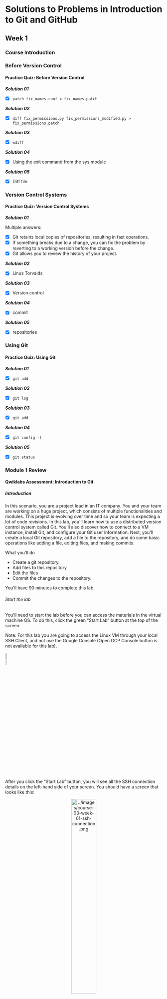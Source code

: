 # Solutions to Problems in Introduction to Git and GitHub

## Week 1

### Course Introduction

### Before Version Control

#### Practice Quiz: Before Version Control

***Solution 01***

- [x] `patch fix_names.conf < fix_names.patch`

***Solution 02***

- [x] `diff fix_permissions.py fix_permissions_modified.py > fix_permissions.patch`

***Solution 03***

- [x] `wdiff`

***Solution 04***

- [x] Using the exit command from the sys module

***Solution 05***

- [x] Diff file

### Version Control Systems

#### Practice Quiz: Version Control Systems

***Solution 01***

Multiple answers:

- [x] Git retains local copies of repositories, resulting in fast operations.
- [x] If something breaks due to a change, you can fix the problem by reverting to a working version before the change.
- [x] Git allows you to review the history of your project.

***Solution 02***

- [x] Linus Torvalds

***Solution 03***

- [x] Version control

***Solution 04***

- [x] commit

***Solution 05***

- [x] repositories

### Using Git

#### Practice Quiz: Using Git

***Solution 01***

- [x] `git add`

***Solution 02***

- [x] `git log`

***Solution 03***

- [x] `git add`

***Solution 04***

- [x] `git config -l`

***Solution 05***

- [x] `git status`

### Module 1 Review

#### Qwiklabs Assessment: Introduction to Git

##### Introduction

In this scenario, you are a project lead in an IT company. You and your team are working on a huge project, which consists of multiple functionalities and modules. This project is evolving over time and so your team is expecting a lot of code revisions. In this lab, you'll learn how to use a distributed version control system called Git. You'll also discover how to connect to a VM instance, install Git, and configure your Git user information. Next, you'll create a local Git repository, add a file to the repository, and do some basic operations like adding a file, editing files, and making commits.

What you'll do

- Create a git repository.
- Add files to this repository
- Edit the files
- Commit the changes to the repository.

You'll have 90 minutes to complete this lab.

###### Start the lab

You'll need to start the lab before you can access the materials in the virtual machine OS. To do this, click the green “Start Lab” button at the top of the screen.

Note: For this lab you are going to access the Linux VM through your local SSH Client, and not use the Google Console (Open GCP Console button is not available for this lab).

<p align="left">
    <img src="../images/course-03-week-01-start-lab.png" alt="../images/course-03-week-01-start-lab.png" width="10%" height="10%">
</p>

After you click the “Start Lab” button, you will see all the SSH connection details on the left-hand side of your screen. You should have a screen that looks like this:

<p align="center">
    <img src="../images/course-03-week-01-ssh-connection.png" alt="../images/course-03-week-01-ssh-connection.png" width="40%" height="40%">
</p>

##### Accessing the virtual machine

Please find one of the three relevant options below based on your device's operating system.

Note: Working with Qwiklabs may be similar to the work you'd perform as an IT Support Specialist; you'll be interfacing with a cutting-edge technology that requires multiple steps to access, and perhaps healthy doses of patience and persistence(!). You'll also be using SSH to enter the labs -- a critical skill in IT Support that you’ll be able to practice through the labs.

###### Option 1: Windows Users: Connecting to your VM

In this section, you will use the PuTTY Secure Shell (SSH) client and your VM’s External IP address to connect.

**Download your PPK key file.**

You can download the VM’s private key file in the PuTTY-compatible PPK format from the Qwiklabs Start Lab page. Click on Download PPK.

<p align="center">
    <img src="../images/course-03-week-01-download-ppk.png" alt="../images/course-03-week-01-download-ppk.png" width="30%" height="30%">
</p>

**Connect to your VM using SSH and PuTTY**

1. You can download Putty from [here](https://the.earth.li/~sgtatham/putty/latest/w64/putty.exe)

2. In the Host Name (or IP address) box, enter username@external_ip_address.

Note: Replace username and external_ip_address with values provided in the lab.

<p align="center">
    <img src="../images/course-03-week-01-putty-config.gif" alt="../images/course-03-week-01-putty-config.gif" width="50%" height="50%">
</p>

3. In the Connection list, expand SSH.

4. Then expand Auth by clicking on + icon.

5. Now, select the Credentials from the Auth list.

6. In the Private key file for authentication box, browse to the PPK file that you downloaded and double-click it.

7. Click on the Open button.

Note: PPK file is to be imported into PuTTY tool using the Browse option available in it. It should not be opened directly but only to be used in PuTTY.

<p align="center">
    <img src="../images/course-03-week-01-putty-config-ssh-connection-auth.gif" alt="../images/course-03-week-01-putty-config-ssh-connection-auth.gif" width="50%" height="50%">
</p>

8. Click Yes when prompted to allow a first connection to this remote SSH server. Because you are using a key pair for authentication, you will not be prompted for a password.

**Common issues**

If PuTTY fails to connect to your Linux VM, verify that:

- You entered `<username>@<external ip address>` in PuTTY.
- You downloaded the fresh new PPK file for this lab from Qwiklabs.
- You are using the downloaded PPK file in PuTTY.

###### Option 2: OSX and Linux users: Connecting to your VM via SSH

**Download your VM’s private key file.**

You can download the private key file in PEM format from the Qwiklabs Start Lab page. Click on Download PEM.

<p align="center">
    <img src="../images/course-03-week-01-download-pem.png" alt="../images/course-03-week-01-download-pem.pngpng" width="30%" height="30%">
</p>

**Connect to the VM using the local Terminal application**

A terminal is a program which provides a text-based interface for typing commands. Here you will use your terminal as an SSH client to connect with lab provided Linux VM.

1. Open the Terminal application.
   - To open the terminal in Linux use the shortcut key Ctrl+Alt+t.
   - To open terminal in Mac (OSX) enter cmd + space and search for terminal.
2. Enter the following commands.

Note: Substitute the path/filename for the PEM file you downloaded, username and External IP Address.

You will most likely find the PEM file in Downloads. If you have not changed the download settings of your system, then the path of the PEM key will be ~/Downloads/qwikLABS-XXXXX.pem

```code
chmod 600 ~/Downloads/qwikLABS-XXXXX.pem
```

```code
ssh -i ~/Downloads/qwikLABS-XXXXX.pem username@External Ip Address
```

<p align="center">
    <img src="../images/course-03-week-01-ssh-command-connecting-vm.png" alt="../images/course-03-week-01-ssh-command-connecting-vm.png" width="80%" height="80%">
</p>

###### Option 3: Chrome OS users: Connecting to your VM via SSH

Note: Make sure you are not in Incognito/Private mode while launching the application.

**Download your VM’s private key file.**

You can download the private key file in PEM format from the Qwiklabs Start Lab page. Click on Download PEM.

<p align="center">
    <img src="../images/course-03-week-01-download-pem.png" alt="../images/course-03-week-01-download-pem.png" width="30%" height="30%">
</p>

**Connect to your VM**

1. Add Secure Shell from [here](https://chrome.google.com/webstore/detail/secure-shell/iodihamcpbpeioajjeobimgagajmlibd) to your Chrome browser.

2. Open the Secure Shell app and click on [New Connection].

<p align="center">
    <img src="../images/course-03-week-01-vm-new-connection.png" alt="../images/course-03-week-01-vm-new-connection.png" width="80%" height="80%">
</p>

3. In the username section, enter the username given in the Connection Details Panel of the lab. And for the hostname section, enter the external IP of your VM instance that is mentioned in the Connection Details Panel of the lab.

<p align="center">
    <img src="../images/course-03-week-01-vm-username-hostname.png" alt="../images/course-03-week-01-vm-username-hostname.png" width="80%" height="80%">
</p>

4. In the Identity section, import the downloaded PEM key by clicking on the Import… button beside the field. Choose your PEM key and click on the OPEN button.

Note: If the key is still not available after importing it, refresh the application, and select it from the Identity drop-down menu.

5. Once your key is uploaded, click on the [ENTER] Connect button below.

<p align="center">
    <img src="../images/course-03-week-01-vm-identity.png" alt="../images/course-03-week-01-vm-identity.png" width="80%" height="80%">
</p>

6. For any prompts, type yes to continue.

7. You have now successfully connected to your Linux VM.

You're now ready to continue with the lab!

##### Install Git

Before you install Git on your Linux VM, you need to first make sure that you have a fresh index of the packages available to you. To do that, run:

```linux
sudo apt update
```

Now, you can install Git on your Linux host using apt by running the following command:

```linux
sudo apt install git
```

For any prompts, continue by clicking Y.

Note: Installing Git may take a couple of minutes.

Check the installed version of git by using the command below:

```git
git --version
```

Click Check my progress to verify the objective.

##### Initialize a new repository

Create a directory to store your project in. To do this, use the following command:

```linux
mkdir my-git-repo
```

Now navigate to the directory you created.

```linux
cd my-git-repo
```

Next, initialize a new repository by using the following command:

```git
git init
```

The git init command creates a new Git repository. In our case, it transformed the current directory into a Git repository. It can also be used to convert an existing, unversioned project to a Git repository or to initialize a new, empty repository.

Executing git init creates a .git subdirectory in the current working directory, which contains all of the necessary Git metadata for the new repository. This metadata includes subdirectories for objects, refs, and template files. A HEAD file is also created which points to the currently checked out commit.

If you've already run git init on a project directory containing a .git subdirectory, you can safely run git init again on the same project directory. The operation is what we call idempotent; running it again doesn't override an existing .git configuration.

##### Configure Git

Git uses a username to associate commits with an identity. It does this by using the git config command. To set Git username use the following command:

```git
git config --global user.name "Name"
```

Replace Name with your name. Any future commits you push to GitHub from the command line will now be represented by this name. You can use git config to even change the name associated with your Git commits. This will only affect future commits and won't change the name used for past commits.

Let's set your email address to associate it with your Git commits.

```git
git config --global user.email "user@example.com"
```

Replace `user@example.com` with your email-id. Any future commits you now push to GitHub will be associated with this email address. You can even use git config to change the user email associated with your Git commits.

##### Git Operations

Let's now create a text file named README. We will be using the nano editor for this.

```text
nano README
```

Type any text within the file, or you can use the following text:

```text
This is my first repository.
```

Save the file by pressing Ctrl-o, Enter key, and Ctrl-x.

Git is now aware of the files in the project. We can check the status using the following command:

```git
git status
```

This command displays the status of the working tree. It also shows changes that have been staged, changes that haven't been staged, and files that aren't tracked by Git.

<p align="center">
    <img src="../images/course-03-week-01-git-status-01.png" alt="../images/course-03-week-01-git-status-01.png" width="80%" height="80%">
</p>

You can now see the file you created, README, under the section Untracked files. Git isn't tracking the files yet. To track the files, we have to commit these files by adding them to the staging area.

Now let's add the file to the staging area using the following command:

```git
git add README
```

This command adds changes from the working tree to the staging area i.e., it gathers and prepares files for Git before committing them. In other words, it updates the index with the current content found in the working tree to prepare the content that's staged for the next commit.

You can now view the status of the working tree using the command: git status. This now shows the file README in green i.e., the file is now in the staging area and yet to be committed.

<p align="center">
    <img src="../images/course-03-week-01-git-status-02.png" alt="../images/course-03-week-01-git-status-02.png" width="80%" height="80%">
</p>

However, git add doesn't affect the repository in any serious way because changes are not actually recorded until you commit them.

Let's now commit the changes. A Git commit is equivalent to the term "Save".

Commit the changes using the following command:

```git
git commit
```

This now opens an editor, asking you to type a commit message. Every commit has an associated commit message. A commit message is a log message from the user describing the changes.

Enter the commit message of your choice or you can use the following text:

```text
This is my first commit!
```

Once you have entered the commit message, save it by pressing Ctrl-o and Enter key. To exit click Ctrl-x.

The git commit command captures a snapshot of the project's currently staged changes i.e., it stores the current contents of the index in a new commit along with the commit message.

Click Check my progress to verify the objective.

##### Congratulations!

Congrats! You've successfully installed the Git, initialized a repository, and performed basic Git operations. Now that you know how to do this, it will be easier for you and your team to work on a huge project with multiple functionalities and modules.

##### End your lab

When you have completed your lab, click End Lab. Qwiklabs removes the resources you’ve used and cleans the account for you.

You will be given an opportunity to rate the lab experience. Select the applicable number of stars, type a comment, and then click Submit.

The number of stars indicates the following:

- 1 star = Very dissatisfied
- 2 stars = Dissatisfied
- 3 stars = Neutral
- 4 stars = Satisfied
- 5 stars = Very satisfied

You can close the dialog box if you don't want to provide feedback.

For feedback, suggestions, or corrections, please use the Support tab.

#### My Work for Qwiklabs Assessment: Introduction to Git

1. After click [Start Lab] button, we can see Linux instance external IP address and username.

<p align="center">
    <img src="../images/course-03-week-01-username-external_ip_address.png" alt="../images/course-03-week-01-username-external_ip_address.png" width="25%" height="25%">
</p>

2. Fill in [Host Name]

<p align="center">
    <img src="../images/course-03-week-01-hostname-connection_type.png" alt="../images/course-03-week-01-hostname-connection_type.png" width="50%" height="50%">
</p>

3. Open SSH Credentials

<p align="center">
    <img src="../images/course-03-week-01-connection-ssh-auth-credentials.png" alt="../images/course-03-week-01-connection-ssh-auth-credentials.png" width="50%" height="50%">
</p>

4. Import `.ppk` private key file for authentification

<p align="center">
    <img src="../images/course-03-week-01-browse-ppk-file.png" alt="../images/course-03-week-01-browse-ppk-file.png" width="50%" height="50%">
</p>

5. After clicking [Open], we will see PuTTY security alert

<p align="center">
    <img src="../images/course-03-week-01-putty-security-alert.png" alt="../images/course-03-week-01-putty-security-alert.png" width="50%" height="50%">
</p>

6. Upon successful connection, a Linux instance will pop up

<p align="center">
    <img src="../images/course-03-week-01-linux-instance.png" alt="../images/course-03-week-01-linux-instance.png" width="80%" height="80%">
</p>

7. To keep all of our packages up to date in Linux VM, update Advanced Packaging Tool (APT) package manager

<p align="center">
    <img src="../images/course-03-week-01-update-apt.png" alt="../images/course-03-week-01-update-apt.png" width="80%" height="80%">
</p>

8. Use APT to install Git

<p align="center">
    <img src="../images/course-03-week-01-apt-install-git.png" alt="../images/course-03-week-01-apt-install-git.png" width="80%" height="80%">
</p>

9. Check Git version

<p align="center">
    <img src="../images/course-03-week-01-check-git-version.png" alt="../images/course-03-week-01-check-git-version.png" width="80%" height="80%">
</p>

10. Check progress to see if Git is installed

<p align="center">
    <img src="../images/course-03-week-01-check-my-progress-01.png" alt="../images/course-03-week-01-check-my-progress-01.png" width="80%" height="80%">
</p>

11. Initialize a new repository

<p align="center">
    <img src="../images/course-03-week-01-initialize-new-repository.png" alt="../images/course-03-week-01-initialize-new-repository.png" width="80%" height="80%">
</p>

12. Configure Git

<p align="center">
    <img src="../images/course-03-week-01-configure-git.png" alt="../images/course-03-week-01-configure-git.png" width="80%" height="80%">
</p>

13. Create and update README file

<p align="center">
    <img src="../images/course-03-week-01-readme-content.png" alt="../images/course-03-week-01-readme-content.png" width="80%" height="80%">
</p>

13. Check if README is created, git-add and git-commit README

<p align="center">
    <img src="../images/course-03-week-01-readme-git-add-git-commit.png" alt="../images/course-03-week-01-readme-git-add-git-commit.png" width="80%" height="80%">
</p>

14. Check progress to see if the 1st commit is successful

<p align="center">
    <img src="../images/course-03-week-01-check-my-progress-02.png" alt="../images/course-03-week-01-check-my-progress-02.png" width="80%" height="80%">
</p>

15. Update README content

<p align="center">
    <img src="../images/course-03-week-01-readme-content-updated.png" alt="../images/course-03-week-01-readme-content-updated.png" width="80%" height="80%">
</p>

16. Check if README has been updated; see the previous and current versions of README; git-add and git-commit README again; check commit messages

<p align="center">
    <img src="../images/course-03-week-01-readme-git-add-git-commit-again.png" alt="../images/course-03-week-01-readme-git-add-git-commit-again.png" width="80%" height="80%">
</p>

17. Check progress to see if the 2nd commit is successful

<p align="center">
    <img src="../images/course-03-week-01-check-my-progress-03.png" alt="../images/course-03-week-01-check-my-progress-03.png" width="80%" height="80%">
</p>

## Week 2

### Advanced Git interaction

#### Practice Quiz: Advanced Git Interaction

***Solution 01***

- [x] `git mv`

***Solution 02***

- [x] A file containing a list of files or filename patterns for Git to skip for the current repo.

***Solution 03***

- [x] New files

***Solution 04***

- [x] The currently checked-out snapshot of your project

***Solution 05***

- [x] `--stat`

### Undoing Things

#### Practice Quiz: Undoing Things

***Solution 01***

- [x] `git revert``

***Solution 02***

- [x] use the commit ID at the end of the git revert command

***Solution 03***

- [x] To guarantee the consistency of our repository

***Solution 04***

- [x] Overwrite the previous commit

***Solution 05***

- [x] `git show`

### Branching and Merging

### Module 2 Review

#### Qwiklabs Assessment: Merging Branches in Git

##### Introduction

In this lab, you'll use your knowledge of Git and Git commit history to check out an existing repo and make some changes to it. You'll also test what you learned about rolling back commits after bad changes in order to fix a script in the repo and run it to produce the correct output.

What you'll do

- Check the status and history of an existing Git repo
- Create a branch
- Modify content on the branch
- Make rollback changes
- Merge the branch

You'll have 90 minutes to complete this lab.

###### Start the lab

You'll need to start the lab before you can access the materials in the virtual machine OS. To do this, click the green “Start Lab” button at the top of the screen.

Note: For this lab you are going to access the Linux VM through your local SSH Client, and not use the Google Console (Open GCP Console button is not available for this lab).

<p align="left">
    <img src="../images/course-03-week-01-start-lab.png" alt="../images/course-03-week-01-start-lab.png" width="10%" height="10%">
</p>

After you click the “Start Lab” button, you will see all the SSH connection details on the left-hand side of your screen. You should have a screen that looks like this:

<p align="center">
    <img src="../images/course-03-week-01-ssh-connection.png" alt="../images/course-03-week-01-ssh-connection.png" width="40%" height="40%">
</p>

##### Accessing the virtual machine

Please find one of the three relevant options below based on your device's operating system.

Note: Working with Qwiklabs may be similar to the work you'd perform as an IT Support Specialist; you'll be interfacing with a cutting-edge technology that requires multiple steps to access, and perhaps healthy doses of patience and persistence(!). You'll also be using SSH to enter the labs -- a critical skill in IT Support that you’ll be able to practice through the labs.

###### Option 1: Windows Users: Connecting to your VM

In this section, you will use the PuTTY Secure Shell (SSH) client and your VM’s External IP address to connect.

**Download your PPK key file.**

You can download the VM’s private key file in the PuTTY-compatible PPK format from the Qwiklabs Start Lab page. Click on Download PPK.

<p align="center">
    <img src="../images/course-03-week-01-download-ppk.png" alt="../images/course-03-week-01-download-ppk.png" width="30%" height="30%">
</p>

**Connect to your VM using SSH and PuTTY**

1. You can download Putty from [here](https://the.earth.li/~sgtatham/putty/latest/w64/putty.exe)

2. In the Host Name (or IP address) box, enter username@external_ip_address.

Note: Replace username and external_ip_address with values provided in the lab.

<p align="center">
    <img src="../images/introduction-to-git-and-github-week-01-putty-config.gif" alt="../images/introduction-to-git-and-github-week-01-putty-config.gif" width="50%" height="50%">
</p>

3. In the Connection list, expand SSH.

4. Then expand Auth by clicking on + icon.

5. Now, select the Credentials from the Auth list.

6. In the Private key file for authentication box, browse to the PPK file that you downloaded and double-click it.

7. Click on the Open button.

Note: PPK file is to be imported into PuTTY tool using the Browse option available in it. It should not be opened directly but only to be used in PuTTY.

<p align="center">
    <img src="../images/introduction-to-git-and-github-week-01-putty-config-ssh-connection-auth.gif" alt="../images/introduction-to-git-and-github-week-01-putty-config-ssh-connection-auth.gif" width="50%" height="50%">
</p>

8. Click Yes when prompted to allow a first connection to this remote SSH server. Because you are using a key pair for authentication, you will not be prompted for a password.

**Common issues**

If PuTTY fails to connect to your Linux VM, verify that:

- You entered `<username>@<external ip address>` in PuTTY.
- You downloaded the fresh new PPK file for this lab from Qwiklabs.
- You are using the downloaded PPK file in PuTTY.

###### Option 2: OSX and Linux users: Connecting to your VM via SSH

**Download your VM’s private key file.**

You can download the private key file in PEM format from the Qwiklabs Start Lab page. Click on Download PEM.

<p align="center">
    <img src="../images/introduction-to-git-and-github-week-01-download-pem.png" alt="../images/introduction-to-git-and-github-week-01-download-pem.png" width="30%" height="30%">
</p>

**Connect to the VM using the local Terminal application**

A terminal is a program which provides a text-based interface for typing commands. Here you will use your terminal as an SSH client to connect with lab provided Linux VM.

1. Open the Terminal application.
   - To open the terminal in Linux use the shortcut key Ctrl+Alt+t.
   - To open terminal in Mac (OSX) enter cmd + space and search for terminal.
2. Enter the following commands.

Note: Substitute the path/filename for the PEM file you downloaded, username and External IP Address.

You will most likely find the PEM file in Downloads. If you have not changed the download settings of your system, then the path of the PEM key will be ~/Downloads/qwikLABS-XXXXX.pem

```code
chmod 600 ~/Downloads/qwikLABS-XXXXX.pem
```

```code
ssh -i ~/Downloads/qwikLABS-XXXXX.pem username@External Ip Address
```

<p align="center">
    <img src="../images/introduction-to-git-and-github-week-01-ssh-command-connecting-vm.png" alt="../images/introduction-to-git-and-github-week-01-ssh-command-connecting-vm.png" width="80%" height="80%">
</p>

###### Option 3: Chrome OS users: Connecting to your VM via SSH

Note: Make sure you are not in Incognito/Private mode while launching the application.

**Download your VM’s private key file.**

You can download the private key file in PEM format from the Qwiklabs Start Lab page. Click on Download PEM.

<p align="center">
    <img src="../images/introduction-to-git-and-github-week-01-download-pem.png" alt="../images/introduction-to-git-and-github-week-01-download-pem.png" width="30%" height="30%">
</p>

**Connect to your VM**

1. Add Secure Shell from [here](https://chrome.google.com/webstore/detail/secure-shell/iodihamcpbpeioajjeobimgagajmlibd) to your Chrome browser.

2. Open the Secure Shell app and click on [New Connection].

<p align="center">
    <img src="../images/introduction-to-git-and-github-week-01-vm-new-connection.png" alt="../images/introduction-to-git-and-github-week-01-vm-new-connection.png" width="80%" height="80%">
</p>

3. In the username section, enter the username given in the Connection Details Panel of the lab. And for the hostname section, enter the external IP of your VM instance that is mentioned in the Connection Details Panel of the lab.

<p align="center">
    <img src="../images/introduction-to-git-and-github-week-01-vm-username-hostname.png" alt="../images/introduction-to-git-and-github-week-01-vm-username-hostname.png" width="80%" height="80%">
</p>

4. In the Identity section, import the downloaded PEM key by clicking on the Import… button beside the field. Choose your PEM key and click on the OPEN button.

Note: If the key is still not available after importing it, refresh the application, and select it from the Identity drop-down menu.

5. Once your key is uploaded, click on the [ENTER] Connect button below.

<p align="center">
    <img src="../images/introduction-to-git-and-github-week-01-vm-identity.png" alt="../images/introduction-to-git-and-github-week-01-vm-identity.png" width="80%" height="80%">
</p>

6. For any prompts, type yes to continue.

7. You have now successfully connected to your Linux VM.

You're now ready to continue with the lab!

##### Explore repository

There is a Git repository named food-scripts consisting of a couple of food-related Python scripts.

Navigate to the repository using the following command:

```linux
cd ~/food-scripts
```

Now, list the files using the ls command. There are three files named favorite_foods.log, food_count.py, and food_question.py.

<p align="center">
    <img src="../images/introduction-to-git-and-github-week-02-list-repo.png" alt="../images/introduction-to-git-and-github-week-02-list-repo.png" width="80%" height="80%">
</p>

Let's explore each file. Use the cat command to view each file.

1. favorite_foods.log: This file consists of a list of food items. You can view it using the following command:

```linux
cat favorite_foods.log
```

Output:

<p align="center">
    <img src="../images/introduction-to-git-and-github-week-02-view-log-file.png" alt="../images/introduction-to-git-and-github-week-02-view-log-file.png" width="80%" height="80%">
</p>

2. food_count.py: This script returns a list of each food and the number of times the food appeared in the favorite_foods.log file.

Let's execute the script food_count.py:

```linux
./food_count.py
```

Output:

<p align="center">
    <img src="../images/introduction-to-git-and-github-week-02-execute-py-file-01.png" alt="../images/introduction-to-git-and-github-week-02-execute-py-file-01.png" width="80%" height="80%">
</p>

3. food_question.py: This prints a list of foods and prompts the user to enter one of those foods as their favorite. It then returns an answer of how many others in the list like that same food.

Run the following command to see the output of food_question.py script:

```linux
./food_question.py
```

Output:

<p align="center">
    <img src="../images/introduction-to-git-and-github-week-02-execute-py-file-02.png" alt="../images/introduction-to-git-and-github-week-02-execute-py-file-02.png" width="80%" height="80%">
</p>

Uh oh , this gives us an error. One of your colleagues reports that this script was working fine until the most recent commit. We'll be fixing this error later during the lab.

##### Understanding the repository

Let's use the following Git operations to understand the workflow of the repository:

- git status
- git log
- git branch

Git status: This displays paths that have differences between the index file and the current HEAD commit; paths that have differences between the working tree and the index file; and paths in the working tree that are not tracked by Git. You can view the status of the working tree using the command: [git status]

```git
git status
```

You can now view the status of the working tree.

Git log: This lists the commits done in the repository in reverse chronological order; that is, the most recent commits show up first. This command lists each commit with its SHA-1 checksum, the author's name and email, date, and the commit message.

You can see logs by using the following command:

```git
git log
```

Output:

<p align="center">
    <img src="../images/introduction-to-git-and-github-week-02-git-log-01.png" alt="../images/introduction-to-git-and-github-week-02-git-log-01.png" width="80%" height="80%">
</p>

Git branch: Branches are a part of the everyday development process on the master branch. Git branches effectively function as a pointer to a snapshot of your changes. When you want to add a new feature or fix a bug, no matter how big or small, you spawn a new branch to encapsulate your changes. This makes it difficult for unstable code to get merged into the main codebase.

###### Configure Git

Before we move forward with the lab, let's configure Git. Git uses a username to associate commits with an identity. It does this by using the git config command. Set the Git username with the following command:

```git
git config user.name "Name"
```

Replace Name with your name. Any future commits you push to GitHub from the command line will now be represented by this name. You can even use git config to change the name associated with your Git commits. This will only affect future commits and won't change the name used for past commits.

Let's set your email address to associate them with your Git commits.

```git
git config user.email "user@example.com"
```

Replace user@example.com with your email-id. Any future commits you now push to GitHub will be associated with this email address. You can also use git config to change the user email associated with your Git commits.

##### Add a new feature

In this section, we'll be modifying the repository to add a new feature, without affecting the current iteration. This new feature is designed to improve the food count (from the file food_count.py) output. So, create a branch named improve-output using the following command:

```git
git branch improve-output
```

Move to the improve-output branch from the master branch.

```git
git checkout improve-output
```

Here, you can modify the script file without disturbing the existing code. Once modified and tested, you can update the master branch with a working code.

Now, open food_count.py in the nano editor using the following command:

```powershell
nano food_count.py
```

Add the line below before printing for loop in the food_count.py script:

```python
print("Favourite foods, from most popular to least popular")
```

Save the file by pressing Ctrl-o, the Enter key, and Ctrl-x. Then run the script food_count.py again to see the output:

```powershell
./food_count.py
```

Output:

<p align="center">
    <img src="../images/introduction-to-git-and-github-week-02-execute-py-file-03.png" alt="../images/introduction-to-git-and-github-week-02-execute-py-file-03.png" width="80%" height="80%">
</p>

After running the food_count.py script successfully, commit the changes from the improve-output branch by adding this script to the staging area using the following command:

```git
git add food_count.py
```

Now, commit the changes you've done in the improve-output branch.

```git
git commit -m "Adding a line in the output describing the utility of food_count.py script"
```

Output:

<p align="center">
    <img src="../images/introduction-to-git-and-github-week-02-git-commit.png" alt="../images/introduction-to-git-and-github-week-02-git-commit.png" width="80%" height="80%">
</p>

Click Check my progress to verify the objective.

##### Fix the script

In this section, we'll fix the script food_question.py, which displayed an error when executing it. You can run the file again to view the error.

```powershell
./food_question.py
```

Output:

<p align="center">
    <img src="../images/introduction-to-git-and-github-week-02-execute-py-file-04.png" alt="../images/introduction-to-git-and-github-week-02-execute-py-file-04.png" width="80%" height="80%">
</p>

This script gives us the error: "NameError: name 'item' is not defined" but your colleague says that the file was running fine before the most recent commit they did.

In this case, we'll revert back the previous commit.

For this, check the git log history so that you can revert back to the commit where it was working fine.

```git
git log
```

Output:

<p align="center">
    <img src="../images/introduction-to-git-and-github-week-02-git-log-02.png" alt="../images/introduction-to-git-and-github-week-02-git-log-02.png" width="80%" height="80%">
</p>

Here, you'll see the commits in reverse chronological order and find the commit having "Rename item variable to food_item" as a commit message. Make sure to note the commit ID for this particular commit.

To revert, use the following command:

```git
git revert [commit-ID]
```

Replace [commit-ID] with the commit ID you noted earlier.

This creates a new commit again. You can continue with the default commit message on the screen or add your own commit message.

Then continue by clicking Ctrl-o, the Enter key, and Ctrl-x.

Now, run food_question.py again and verify that it's working as intended.

```powershell
./food_question.py
```

Output:

<p align="center">
    <img src="../images/introduction-to-git-and-github-week-02-execute-py-file-05.png" alt="../images/introduction-to-git-and-github-week-02-execute-py-file-05.png" width="80%" height="80%">
</p>

##### Merge operation

Before merging the branch improve-output, switch to the master branch from the current branch improve-output branch using the command below:

```git
git checkout master
```

Merge the branch improve-output into the master branch.

```git
git merge improve-output
```

Output:

<p align="center">
    <img src="../images/introduction-to-git-and-github-week-02-git-merge.png" alt="../images/introduction-to-git-and-github-week-02-git-merge.png" width="80%" height="80%">
</p>

Now, all your changes made in the improve-output branch are on the master branch.

```powershell
./food_question.py
```

Output:

<p align="center">
    <img src="../images/introduction-to-git-and-github-week-02-execute-py-file-06.png" alt="../images/introduction-to-git-and-github-week-02-execute-py-file-06.png" width="80%" height="80%">
</p>

To get the status from the master branch, use the command below:

```git
git status
```

Output:

<p align="center">
    <img src="../images/introduction-to-git-and-github-week-02-git-status.png" alt="../images/introduction-to-git-and-github-week-02-git-status.png" width="80%" height="80%">
</p>

To track the git commit logs, use the following command:

```git
git log
```

Output:

<p align="center">
    <img src="../images/introduction-to-git-and-github-week-02-git-log-03.png" alt="../images/introduction-to-git-and-github-week-02-git-log-03.png" width="80%" height="80%">
</p>

Enter `q` to exit.

Click Check my progress to verify the objective.

##### Congratulations!

In this lab, you successfully created a branch from the master branch to add a new feature. You also rolled back a commit to where the script worked fine, and then merged it to the master branch. This will help as you work with colleagues who are simultaneously on the same repository.

##### End your lab

When you have completed your lab, click End Lab. Qwiklabs removes the resources you’ve used and cleans the account for you.

You will be given an opportunity to rate the lab experience. Select the applicable number of stars, type a comment, and then click Submit.

The number of stars indicates the following:

- 1 star = Very dissatisfied
- 2 stars = Dissatisfied
- 3 stars = Neutral
- 4 stars = Satisfied
- 5 stars = Very satisfied

You can close the dialog box if you don't want to provide feedback.

For feedback, suggestions, or corrections, please use the Support tab.

## Week 3

### Introduction to GitHub

### Using a Remote Repository

### Solving Conflicts

### Module 3 Review

#### Qwiklabs Assessment: Introduction to Github

##### Introduction

In this lab, you'll practice the basics of interacting with GitHub. You'll practice setting up an account, logging in, creating a repository, making changes on the local machine, and pushing changes back to the remote repository. We use these git operations to share changes from the remote repository to the local repository and vice-versa.

What you'll do

- Create a Github account
- Create a git repository
- Git clone to create a local copy on your local machine
- Add a file to this repository
- Create snapshot/snapshots of the local repository
- Push the snapshots to the main branch

You'll have 90 minutes to complete this lab.

###### Start the lab

You'll need to start the lab before you can access the materials in the virtual machine OS. To do this, click the green “Start Lab” button at the top of the screen.

Note: For this lab you are going to access the Linux VM through your local SSH Client, and not use the Google Console (Open GCP Console button is not available for this lab).

<p align="left">
    <img src="../images/introduction-to-git-and-github-week-01-start-lab.png" alt="../images/introduction-to-git-and-github-week-01-start-lab.png" width="10%" height="10%">
</p>

After you click the “Start Lab” button, you will see all the SSH connection details on the left-hand side of your screen. You should have a screen that looks like this:

<p align="center">
    <img src="../images/introduction-to-git-and-github-week-01-ssh-connection.png" alt="../images/introduction-to-git-and-github-week-01-ssh-connection.png" width="40%" height="40%">
</p>

##### Accessing the virtual machine

Please find one of the three relevant options below based on your device's operating system.

Note: Working with Qwiklabs may be similar to the work you'd perform as an IT Support Specialist; you'll be interfacing with a cutting-edge technology that requires multiple steps to access, and perhaps healthy doses of patience and persistence(!). You'll also be using SSH to enter the labs -- a critical skill in IT Support that you’ll be able to practice through the labs.

###### Option 1: Windows Users: Connecting to your VM

In this section, you will use the PuTTY Secure Shell (SSH) client and your VM’s External IP address to connect.

**Download your PPK key file.**

You can download the VM’s private key file in the PuTTY-compatible PPK format from the Qwiklabs Start Lab page. Click on Download PPK.

<p align="center">
    <img src="../images/introduction-to-git-and-github-week-01-download-ppk.png" alt="../images/introduction-to-git-and-github-week-01-download-ppk.png" width="30%" height="30%">
</p>

**Connect to your VM using SSH and PuTTY**

1. You can download Putty from [here](https://the.earth.li/~sgtatham/putty/latest/w64/putty.exe)

2. In the Host Name (or IP address) box, enter username@external_ip_address.

Note: Replace username and external_ip_address with values provided in the lab.

<p align="center">
    <img src="../images/introduction-to-git-and-github-week-01-putty-config.gif" alt="../images/introduction-to-git-and-github-week-01-putty-config.gif" width="50%" height="50%">
</p>

3. In the Connection list, expand SSH.

4. Then expand Auth by clicking on + icon.

5. Now, select the Credentials from the Auth list.

6. In the Private key file for authentication box, browse to the PPK file that you downloaded and double-click it.

7. Click on the Open button.

Note: PPK file is to be imported into PuTTY tool using the Browse option available in it. It should not be opened directly but only to be used in PuTTY.

<p align="center">
    <img src="../images/introduction-to-git-and-github-week-01-putty-config-ssh-connection-auth.gif" alt="../images/introduction-to-git-and-github-week-01-putty-config-ssh-connection-auth.gif" width="50%" height="50%">
</p>

8. Click Yes when prompted to allow a first connection to this remote SSH server. Because you are using a key pair for authentication, you will not be prompted for a password.

**Common issues**

If PuTTY fails to connect to your Linux VM, verify that:

- You entered `<username>@<external ip address>` in PuTTY.
- You downloaded the fresh new PPK file for this lab from Qwiklabs.
- You are using the downloaded PPK file in PuTTY.

###### Option 2: OSX and Linux users: Connecting to your VM via SSH

**Download your VM’s private key file.**

You can download the private key file in PEM format from the Qwiklabs Start Lab page. Click on Download PEM.

<p align="center">
    <img src="../images/introduction-to-git-and-github-week-01-download-pem.png" alt="../images/introduction-to-git-and-github-week-01-download-pem.png" width="30%" height="30%">
</p>

**Connect to the VM using the local Terminal application**

A terminal is a program which provides a text-based interface for typing commands. Here you will use your terminal as an SSH client to connect with lab provided Linux VM.

1. Open the Terminal application.
   - To open the terminal in Linux use the shortcut key Ctrl+Alt+t.
   - To open terminal in Mac (OSX) enter cmd + space and search for terminal.
2. Enter the following commands.

Note: Substitute the path/filename for the PEM file you downloaded, username and External IP Address.

You will most likely find the PEM file in Downloads. If you have not changed the download settings of your system, then the path of the PEM key will be ~/Downloads/qwikLABS-XXXXX.pem

```code
chmod 600 ~/Downloads/qwikLABS-XXXXX.pem
```

```code
ssh -i ~/Downloads/qwikLABS-XXXXX.pem username@External Ip Address
```

<p align="center">
    <img src="../images/introduction-to-git-and-github-week-01-ssh-command-connecting-vm.png" alt="../images/introduction-to-git-and-github-week-01-ssh-command-connecting-vm.png" width="80%" height="80%">
</p>

###### Option 3: Chrome OS users: Connecting to your VM via SSH

Note: Make sure you are not in Incognito/Private mode while launching the application.

**Download your VM’s private key file.**

You can download the private key file in PEM format from the Qwiklabs Start Lab page. Click on Download PEM.

<p align="center">
    <img src="../images/introduction-to-git-and-github-week-01-download-pem.png" alt="../images/introduction-to-git-and-github-week-01-download-pem.png" width="30%" height="30%">
</p>

**Connect to your VM**

1. Add Secure Shell from [here](https://chrome.google.com/webstore/detail/secure-shell/iodihamcpbpeioajjeobimgagajmlibd) to your Chrome browser.

2. Open the Secure Shell app and click on [New Connection].

<p align="center">
    <img src="../images/introduction-to-git-and-github-week-01-vm-new-connection.png" alt="../images/introduction-to-git-and-github-week-01-vm-new-connection.png" width="80%" height="80%">
</p>

3. In the username section, enter the username given in the Connection Details Panel of the lab. And for the hostname section, enter the external IP of your VM instance that is mentioned in the Connection Details Panel of the lab.

<p align="center">
    <img src="../images/introduction-to-git-and-github-week-01-vm-username-hostname.png" alt="../images/introduction-to-git-and-github-week-01-vm-username-hostname.png" width="80%" height="80%">
</p>

4. In the Identity section, import the downloaded PEM key by clicking on the Import… button beside the field. Choose your PEM key and click on the OPEN button.

Note: If the key is still not available after importing it, refresh the application, and select it from the Identity drop-down menu.

5. Once your key is uploaded, click on the [ENTER] Connect button below.

<p align="center">
    <img src="../images/introduction-to-git-and-github-week-01-vm-identity.png" alt="../images/introduction-to-git-and-github-week-01-vm-identity.png" width="80%" height="80%">
</p>

6. For any prompts, type yes to continue.

7. You have now successfully connected to your Linux VM.

You're now ready to continue with the lab!

##### Create a git repository

To create a git repository, you need to have a Github account. Follow the steps below to create a github account and a git repository:

- Open [Github](https://github.com). If you don't already have a Github account, create one by entering a username, email, and password. If you already have a Github account proceed to the next step.
- Log in to your account from the [Github](https://github.com) login page.
- Click the + sign in the top-right corner of the page and click then on New repository.

<p align="center">
    <img src="../images/introduction-to-git-and-github-week-03-new-repo.png" alt="../images/introduction-to-git-and-github-week-03-new-repo.png" width="80%" height="80%">
</p>

- Enter your repository name in the field Repository name and add a project description in the Description field.
- You can either select public or private to restrict repository accessibility. If public,anyone can see the repository but you still choose who can commit to it. If private, you choose who can see and commit to the repository.
- Check the option Initialize this repository with a README to initialize the repository with a README file. Leave all the other values to their default.
- Click the Create repository button.

##### Git operations

You now need to create a local copy of this remote repository on your machine. We'll do this by cloning the repository. The syntax for this is:

```git
git clone [URL]
```

For the URL, you can either choose an SSH or an HTTPS link as a URL. We will use HTTPS to clone the Git repository. Click on Clone or download and select HTTPS. Copy the HTTPS link by clicking on the Copy button beside the link.

<p align="center">
    <img src="../images/introduction-to-git-and-github-week-03-git-clone.gif" alt="../images/introduction-to-git-and-github-week-03-git-clone.gif" width="80%" height="80%">
</p>

Next, go to your linux-instance terminal and replace [URL] from the above syntax with the link you copied. The command should now look similar to:

```git
git clone https://github.com/[username]/[git-repo].git
```

Here, username is the Git username and git-repo is the name of the remote repository you created.

Note: If you are using a private repo, then you will need to use your Github username and personal access token to clone the repo via HTTPS method as password authentication method is currently not supported by Github.

It requires the use of personal access tokens rather than traditional passwords so it is necessary for you to create a personal access token to complete the lab (in case you don’t have one). Also this token will be used in further steps for the lab.

Generating a Personal Access Token

Personal Access Token can be created by moving the application settings of your Github account. Proceed to the Settings menu and choose Developer settings, where you will locate the option for Personal Access Token. By utilizing this token, you will be enabled to clone and push to your remote repository using HTTPS. For more help to generate a personal access token, click [here](https://docs.github.com/en/authentication/keeping-your-account-and-data-secure/managing-your-personal-access-tokens#creating-a-token).

This creates a directory with the same name as your repository, initializes a .git directory inside it, pulls down all the data for that repository, and creates a working copy of the latest version.

You can now list the files using the ls command and find your new repository. Move into your repository using cd command. There, you'll see the project files, which are ready to be worked on or used.

```cmd
cd directory_name
```

Replace the directory_name with your repository's name that you just initialized.

If you want to clone the repository into another directory of your choice, you can do that by passing the name of the directory. This automatically creates a new directory with the specified name and initializes the repository inside it.

Syntax:

```git
git clone [URL] directory_name
```

##### Configure Git

Git uses a username to associate commits with an identity. It does this by using the git config command. Set Git username with the following command:

```git
git config --global user.name "Name"
```

Replace Name with your name. Any future commits you push to GitHub from the command line will now be represented by this name. You can use git config to even change the name associated with your Git commits. This will only affect future commits and won't change the name used for past commits.

Let's set your email address to associate them with your Git commits.

```git
git config --global user.email "user@example.com"
```

Replace user@example.com with your email-id. Any future commits you now push to GitHub will be associated with this email address. You can also use git config to even change the user email associated with your Git commits.

##### Edit the file and add it to the repository

Now, edit the README file by using nano editor:

```powershell
nano README.md
```

Add any text within the file, or you can use the following text:

```text
I am editing the README file. Adding some more details about the project description.
```

Save the file by pressing Ctrl-o, Enter key, and Ctrl-x.

We can check the status using the following command:

```git
git status
```

The git status command shows the different states of files in your working directory and staging area, like files that are modified but unstaged and files that are staged but not yet committed.

You can now see that the README.md file shows that it's been modified.

<p align="center">
    <img src="../images/introduction-to-git-and-github-week-03-git-status.png" alt="../images/introduction-to-git-and-github-week-03-git-status.png" width="80%" height="80%">
</p>

Now, let's add the file to the staging area using the following command:

```git
git add README.md
```

Use the git add command to add content from the working directory into the staging area for the next commit. When the git commit command is run, it looks at this staging area. So you can use git add to craft what you'd like your next commit snapshot to look like. To check the files in staging area use `git status``.

<p align="center">
    <img src="../images/introduction-to-git-and-github-week-03-git-status-01.png" alt="../images/introduction-to-git-and-github-week-03-git-status-01.png" width="80%" height="80%">
</p>

Let's now commit the changes. A Git commit is like "saving" your work.

Commit the changes using the following command:

```git
git commit
```

This now opens an editor that asks you to type a commit message. Every commit has an associated commit message. A commit message is a log message from the user describing the changes.

Enter the commit message of your choice or you can use the following text:

```text
I am editing the README file.
```

Once you've entered the commit message, save it by clicking Ctrl-o and the Enter key. To exit click Ctrl-x.

The git commit command captures a snapshot of the project's currently staged changes. It stores the current contents of the index in a new commit along with the commit message.

You've successfully committed your file!

Now, push the committed changes from your local repository to a remote repository on the main branch by using:

```git
git push origin main
```

Next, enter your Github username/email ID and personal access token on password prompt to push the changes on the associated remote repository.

Note: If you have cloned a private repository, you would have already generated a personal access token. Therefore, utilize that token to push the changes. In case you are using public repo, please refer to the steps for Generating a Personal Access Token provided earlier in the section Git operations.

Click Check my progress to verify the objective.

You can check the changes made to the local README.md file on the remote repository on [Github](https://github.com). You can see the last time when the README.md file was added/updated.

You can also see the commit ID just above the list of files in the repository. Click on the Commit ID to get more details related to the commit.

<p align="center">
    <img src="../images/introduction-to-git-and-github-week-03-commit-id.png" alt="../images/introduction-to-git-and-github-week-03-commit-id.png" width="80%" height="80%">
</p>

##### Create a new file and commit it to the repository

You now need to create a new file example.py on the local git repository in the working directory. To do this, use the following command:

```git
nano example.py
```

Add the following Python script to the example.py file:

```python
def git_opeation():
    print("I am adding example.py file to the remote repository.")
git_opeation()
```

Save the file by pressing Ctrl-o, Enter key, and Ctrl-x.

Now, repeat the same procedure by adding a file to the staging area for next commit:

```git
git add example.py
```

Commit the changes:

```git
git commit
```

Enter a commit message and save it by pressing Ctrl-o and the Enter key. To exit click Ctrl-x.

We will push these changes later in the lab.

Click Check my progress to verify the objective.

##### Add an empty file to the repository through web UI

Now, let's create an empty file on the remote repository using the Github website.

1. Go to your repository on the Github website and click on the Add file button, then click on Create new file. This will open a new page.

<p align="center">
    <img src="../images/introduction-to-git-and-github-week-03-add-empty-file.png" alt="../images/introduction-to-git-and-github-week-03-add-empty-file.png" width="80%" height="80%">
</p>

2. Enter the file's name in the box beside your repository's name. Leave the contents of the file empty.

3. Scroll down and enter a commit message in the first box under Commit new file section.

4. Leave the rest on its default value and click the Commit new file button.

You've successfully committed a new file through the website.

Now, let's push the changes made on the local repository that weren't pushed. Switch back to your terminal and enter the following command:

```git
git push origin main
```

Output:

<p align="center">
    <img src="../images/introduction-to-git-and-github-week-03-git-push-origin-main.png" alt="../images/introduction-to-git-and-github-week-03-git-push-origin-main.png" width="80%" height="80%">
</p>

The last command throws an error. This is because the files added or change done on a remote repository (the Github website) isn't present yet on your local repository, but we're trying to push something from the local repository to the remote repository. To push changes from the local repository, we need to first update the local repository from the remote repository.

Let's now pull the current snapshot/commit in the remote repository to the local repository:

```git
git pull origin main
```

This opens an editor that asks you to enter a commit message for the merge operation (remote repository to local repository).

You can simply accept the default message or type your own message. To continue, save the file by pressing Ctrl-o, Enter key, and Ctrl-x.

The git pull command is used to fetch and download content from a remote repository and update the local repository to match that content.

Output:

<p align="center">
    <img src="../images/introduction-to-git-and-github-week-03-git-pull-origin-main.png" alt="../images/introduction-to-git-and-github-week-03-git-pull-origin-main.png" width="80%" height="80%">
</p>

Now try pushing the changes again.

```git
git push origin main
```

Output:

<p align="center">
    <img src="../images/introduction-to-git-and-github-week-03-git-push-origin-main-01.png" alt="../images/introduction-to-git-and-github-week-03-git-push-origin-main-01.png" width="80%" height="80%">
</p>

This shows that your local repository is now up-to-date with your remote repository and you successfully pushed the changes to the remote repository.

Click Check my progress to verify the objective.

##### Congratulations!

Great job! You've successfully set up a Github account, logged in, created a repository, made changes on the local machine, and pushed changes back to the remote repository. You've learned how to share local changes from a local to remote repository and vice-versa. These skills will help you as an IT specialist to work with a remote user on the same repository.

##### End your lab

When you have completed your lab, click End Lab. Qwiklabs removes the resources you’ve used and cleans the account for you.

You will be given an opportunity to rate the lab experience. Select the applicable number of stars, type a comment, and then click Submit.

The number of stars indicates the following:

- 1 star = Very dissatisfied
- 2 stars = Dissatisfied
- 3 stars = Neutral
- 4 stars = Satisfied
- 5 stars = Very satisfied

You can close the dialog box if you don't want to provide feedback.

For feedback, suggestions, or corrections, please use the Support tab.

## Week 4

### Pull Requests

### Code Reviews

### Managing Projects

### Module 4 Review

#### Qwiklabs Assessment: Pushing Local Commits to Github

##### Introduction

##### Accessing the virtual machine

##### Forking and detect function behavior

##### Configure Git

##### Fix the script

##### Commit the changes

##### Push changes

##### Congratulations!

##### End your lab

When you have completed your lab, click End Lab. Qwiklabs removes the resources you’ve used and cleans the account for you.

You will be given an opportunity to rate the lab experience. Select the applicable number of stars, type a comment, and then click Submit.

The number of stars indicates the following:

- 1 star = Very dissatisfied
- 2 stars = Dissatisfied
- 3 stars = Neutral
- 4 stars = Satisfied
- 5 stars = Very satisfied

You can close the dialog box if you don't want to provide feedback.

For feedback, suggestions, or corrections, please use the Support tab.

### Course Wrap Up
